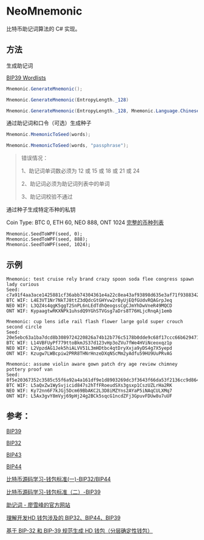# NeoMnemonic

比特币助记词算法的 C# 实现。

## 方法

生成助记词

[BIP39 Wordlists](https://github.com/bitcoin/bips/blob/master/bip-0039/bip-0039-wordlists.md)

```csharp
Mnemonic.GenerateMnemonic();

Mnemonic.GenerateMnemonic(EntropyLength._128)

Mnemonic.GenerateMnemonic(EntropyLength._128, Mnemonic.Language.ChineseSimplified)
```

通过助记词和口令（可选）生成种子

```csharp
Mnemonic.MnemonicToSeed(words);

Mnemonic.MnemonicToSeed(words, "passphrase");
```

> 错误情况：
>
> 1、助记词单词数必须为 12 或 15 或 18 或 21 或 24
>
> 2、助记词必须为助记词列表中的单词
>
> 3、助记词校验不通过

通过种子生成特定币种的私钥

Coin Type: BTC 0, ETH 60, NEO 888, ONT 1024 [完整的币种列表](https://github.com/satoshilabs/slips/blob/master/slip-0044.md)

```
Mnemonic.SeedToWPF(seed, 0);
Mnemonic.SeedToWPF(seed, 888);
Mnemonic.SeedToWPF(seed, 1024);
```

## 示例

```
Mnemonic: test cruise rely brand crazy spoon soda flee congress spawn lady curious
Seed: c7a91f4aa3ace1425881cf36abb74304361e4a22c8ea43af93898d635e3af71f938834279085d7227842af39de613bbc20a34ab5d6bc077de051c53cf909a1ae
BTC WIF: L4E3VT1Nr7NkTJ8ttZ3dQdcGtGHYvw2rByUjEQfGUdvRQAGrpJeq
NEO WIF: L3QZ4s4qgK5ggT2SnPL6nLEdTdhQeogssCgCJmYhDwVneR49MQCD
ONT WIF: KypaagtwRKXNPk1uhsdQ9YGhSTVGsg7aDrs8T76HLjcRnqAj1emb

Mnemonic: cup lens idle rail flash flower large gold super crouch second circle
Seed: 20e5ebc63a1ba7dcd8b3089724220826a74b12b776c5178b0dde9c68f17ccc66b629471a00401c513d2b5102ebed179873ca6ed6ad33b31e34776e2dfabed155
BTC WIF: L14VBFUyPf779ttoBkmJS37d123vHp3oZVu7fWe4HViNceoxqz1p
NEO WIF: L2VpzdAG1Jek5hiALVV51L3mHDtbc4qtDryXxja9yDS4g7X5yepd
ONT WIF: Kzugw7LWBcpiw2PRR8THNrHnzeDXqNScMm2yAdfu59HU9UuPRvAG

Mnemonic: assume violin aware gown patch dry age review chimney pottery proof van
Seed: 8f5e20367352c3585c55f6a92a4a161df9e1d8903269dc3f3643f66da53f2136cc9d864e49b0c43c00539bc2dd9a094d9c61c99ecc4d9248be6473b8df268257
BTC WIF: L5aQxZw1WySvjicid847s2hTfFRoeudSXs3gsxp1CszUZLrHa2RK
NEO WIF: Ky72nn6F7kJGj5Dcm69BbAKC2L3D8iMZYns2AYaP5iNAqCULXMq7
ONT WIF: L5Ax3gvY8mVyj69pHj24g2BCk5sqcG1ncdZFj3GpuvFDUw8u7uUF
```

## 参考：

[BIP39](https://github.com/bitcoin/bips/blob/master/bip-0039.mediawiki)

[BIP32](https://github.com/bitcoin/bips/blob/master/bip-0032.mediawiki)

[BIP43](https://github.com/bitcoin/bips/blob/master/bip-0043.mediawiki)

[BIP44](https://github.com/satoshilabs/slips/blob/master/slip-0044.md)

[比特币源码学习-钱包标准(一)-BIP32/BIP44](https://blog.csdn.net/m0_37847176/article/details/82011876)

[比特币源码学习-钱包标准（二）-BIP39](https://blog.csdn.net/m0_37847176/article/details/82177627)

[助记词 - 廖雪峰的官方网站](https://www.liaoxuefeng.com/wiki/1207298049439968/1207320517404448)

[理解开发HD 钱包涉及的 BIP32、BIP44、BIP39](https://learnblockchain.cn/2018/09/28/hdwallet/)

[基于 BIP-32 和 BIP-39 规范生成 HD 钱包（分层确定性钱包）](https://stevenocean.github.io/2018/09/23/generate-hd-wallet-by-bip39.html)